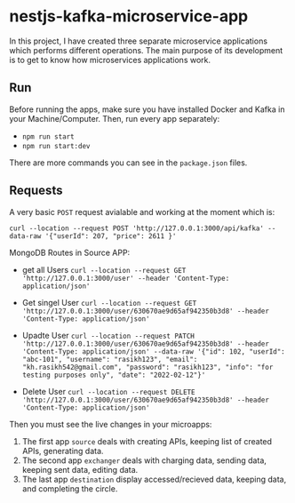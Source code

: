 # nestjs-kafka-microservice-app 

In this project, I have created three separate microservice applications which
performs different operations. The main purpose of its development is to get to know how
microservices applications work.

## Run

Before running the apps, make sure you have installed Docker and Kafka in your Machine/Computer. Then, run every app separately:

- `npm run start`
- `npm run start:dev`

There are more commands you can see in the `package.json` files.

## Requests

A very basic `POST` request avialable and working at the moment which is:

`curl --location --request POST 'http://127.0.0.1:3000/api/kafka' --data-raw '{"userId": 207, "price": 2611 }'`

MongoDB Routes in Source APP:

- get all Users
  `curl --location --request GET 'http://127.0.0.1:3000/user' --header 'Content-Type: application/json' `

- Get singel User
  `curl --location --request GET 'http://127.0.0.1:3000/user/630670ae9d65af942350b3d8' --header 'Content-Type: application/json' `

- Upadte User
  `curl --location --request PATCH 'http://127.0.0.1:3000/user/630670ae9d65af942350b3d8' --header 'Content-Type: application/json' --data-raw '{"id": 102, "userId": "abc-101", "username": "rasikh123", "email": "kh.rasikh542@gmail.com", "password": "rasikh123", "info": "for testing purposes only", "date": "2022-02-12"}'`

- Delete User
  `curl --location --request DELETE 'http://127.0.0.1:3000/user/630670ae9d65af942350b3d8' --header 'Content-Type: application/json'`

Then you must see the live changes in your microapps:

1. The first app `source` deals with creating APIs, keeping list of created APIs, generating data.
2. The second app `exchanger` deals with charging data, sending data, keeping sent data, editing data.
3. The last app `destination` display accessed/recieved data, keeping data, and completing the circle.
